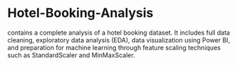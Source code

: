 # Hotel-Booking-Analysis
 contains a complete analysis of a hotel booking dataset. It includes full data cleaning, exploratory data analysis (EDA), data visualization using Power BI, and preparation for machine learning through feature scaling techniques such as StandardScaler and MinMaxScaler.
